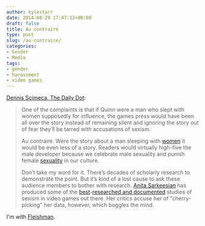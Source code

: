 ```yaml
---
author: kylestarr
date: 2014-08-29 17:47:12+00:00
draft: false
title: Au contraire
type: post
slug: /au-contraire/
categories:
- Gender
- Media
tags:
- gender
- harassment
- video games
---
```


[Dennis Scimeca, The Daily Dot](http://www.dailydot.com/opinion/shocking-truth-behind-the-quinnspiracy/):

> One of the complaints is that if Quinn were a man who slept with women supposedly for influence, the games press would have been all over the story instead of remaining silent and ignoring the story out of fear they’ll be tarred with accusations of sexism.
>
> Au contraire. Were the story about a man sleeping with [women](http://www.dailydot.com/tags/women) it would be even less of a story. Readers would virtually high-five the male developer because we celebrate male sexuality and punish female [sexuality](http://www.dailydot.com/tags/sexuality) in our culture.
>
> Don’t take my word for it. There’s decades of scholarly research to demonstrate the point. But it’s kind of a lost cause to ask these audience members to bother with research. [Anita Sarkeesian](http://dailydot.com/tags/anita-sarkeesian) has produced some of the [best](https://www.youtube.com/watch?v=X6p5AZp7r_Q)-[researched and documented](https://www.youtube.com/watch?v=5i_RPr9DwMA) studies of sexism in video games out there. Her critics accuse her of “cherry-picking” her data, however, which boggles the mind.

I'm with [Fleishman](https://twitter.com/GlennF/status/505388099141394433).
